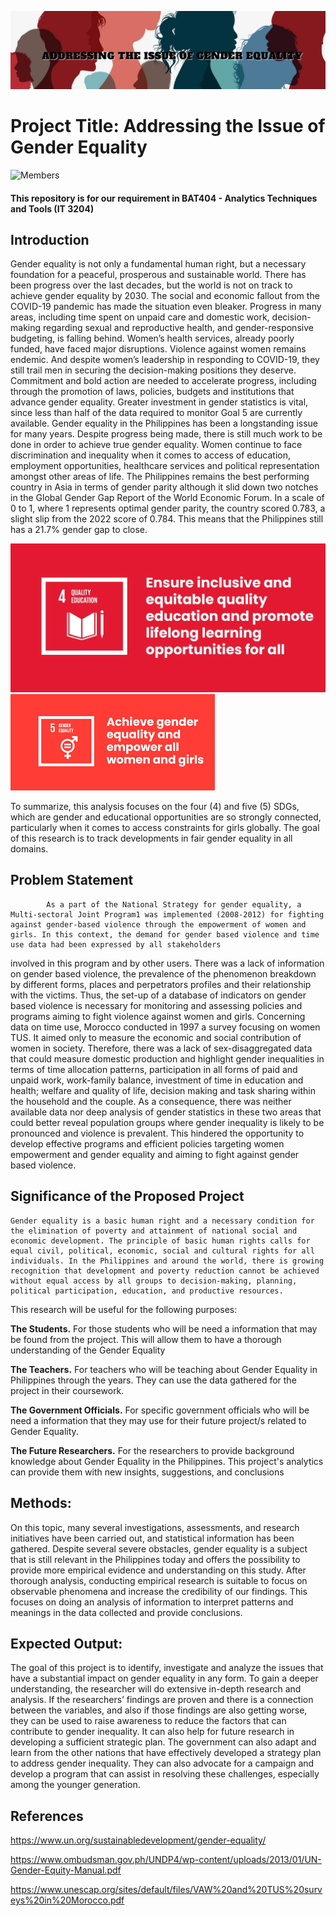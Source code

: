 ![Banner]( https://github.com/Maleajane/ATT---PROJECT-PROPOSAL/blob/main/Banner.jpg)

# Project Title: Addressing the Issue of Gender Equality

![Members](https://user-images.githubusercontent.com/113288734/232810003-2732b0ee-f375-4ae7-88bf-fdab9c4b5481.png)

#### This repository is for our requirement in BAT404 - Analytics Techniques and Tools (IT 3204)

## Introduction

Gender equality is not only a fundamental human right, but a necessary foundation for a peaceful, prosperous and sustainable world. There has been progress over the last decades, but the world is not on track to achieve gender equality by 2030. The social and economic fallout from the COVID-19 pandemic has made the situation even bleaker. Progress in many areas, including time spent on unpaid care and domestic work, decision-making regarding sexual and reproductive health, and gender-responsive budgeting, is falling behind. 
Women’s health services, already poorly funded, have faced major disruptions. Violence against women remains endemic. And despite women’s leadership in responding to COVID-19, they still trail men in securing the decision-making positions they deserve. Commitment and bold action are needed to accelerate progress, including through the promotion of laws, policies, budgets and institutions that advance gender equality. Greater investment in gender statistics is vital, since less than half of the data required to monitor Goal 5 are currently available.
Gender equality in the Philippines has been a longstanding issue for many years. Despite progress being made, there is still much work to be done in order to achieve true gender equality. Women continue to face discrimination and inequality when it comes to access of education, employment opportunities, healthcare services and political representation amongst other areas of life.
The Philippines remains the best performing country in Asia in terms of gender parity although it slid down two notches in the Global Gender Gap Report of the World Economic Forum. In a scale of 0 to 1, where 1 represents optimal gender parity, the country scored 0.783, a slight slip from the 2022 score of 0.784. This means that the Philippines still has a 21.7% gender gap to close.

![SDG 4]( https://github.com/Maleajane/ATT---PROJECT-PROPOSAL/blob/main/SDG%204.jpg)
![SDG 5]( https://github.com/Maleajane/ATT---PROJECT-PROPOSAL/blob/main/SDG%205.png)

To summarize, this analysis focuses on the four (4) and five (5) SDGs, which are gender and educational opportunities are so strongly connected, particularly when it comes to access constraints for girls globally.  The goal of this research is to track developments in fair gender equality in all domains.

## Problem Statement
            As a part of the National Strategy for gender equality, a Multi-sectoral Joint Program1 was implemented (2008-2012) for fighting against gender-based violence through the empowerment of women and girls. In this context, the demand for gender based violence and time use data had been expressed by all stakeholders 
involved in this program and by other users. 
         There was a lack of information on gender based violence, the prevalence of the phenomenon breakdown by different forms, places and perpetrators profiles and
their relationship with the victims. Thus, the set-up of a database of indicators on gender based violence is necessary for monitoring and assessing policies 
and programs aiming to fight violence against women and girls.
         Concerning data on time use, Morocco conducted in 1997 a survey focusing on women TUS. It aimed only to measure the economic and social contribution of women 
in society. Therefore, there was a lack of sex-disaggregated data that could measure domestic production and highlight gender inequalities in terms of time 
allocation patterns, participation in all forms of paid and unpaid work, work-family balance, investment of time in education and health; welfare and quality
of life, decision making and task sharing within the household and the couple. 
            As a consequence, there was neither available data nor deep analysis of gender statistics in these two areas that could better reveal population groups where gender inequality is likely to be pronounced and violence is prevalent. This hindered the opportunity to develop effective programs and efficient policies
targeting women empowerment and gender equality and aiming to fight against gender based violence.

## Significance of the Proposed Project

	Gender equality is a basic human right and a necessary condition for the elimination of poverty and attainment of national social and economic development. The principle of basic human rights calls for equal civil, political, economic, social and cultural rights for all individuals. In the Philippines and around the world, there is growing recognition that development and poverty reduction cannot be achieved without equal access by all groups to decision-making, planning, political participation, education, and productive resources.

This research will be useful for the following purposes:

**The Students.** For those students who will be need a information that may be found from the project. This will allow them to have a thorough understanding of the Gender Equality

**The Teachers.** For teachers who will be teaching about Gender Equality in Philippines through the years. They can use the data gathered for the project in their coursework. 

**The Government Officials.** For specific government officials who will be need a information  that they may use for their future project/s related to Gender Equality.

**The Future Researchers.** For the researchers to provide background knowledge about Gender Equality in the Philippines. This project's analytics can provide them with new insights, suggestions, and conclusions

## Methods:

On this topic, many several investigations, assessments, and research initiatives have been carried out, and statistical information has been gathered. Despite several severe obstacles, gender equality is a subject that is still relevant in the Philippines today and offers the possibility to provide more empirical evidence and understanding on this study. After thorough analysis, conducting empirical research is suitable to focus on observable phenomena and increase the credibility of our findings. This focuses on doing an analysis of information to interpret patterns and meanings in the data collected and provide conclusions.

## Expected Output:
The goal of this project is to identify, investigate and analyze the issues that have a substantial impact on gender equality in any form. To gain a deeper understanding, the researcher will do extensive in-depth research and analysis. If the researchers’ findings are proven and there is a connection between the variables, and also if those findings are also getting worse, they can be used to raise awareness to reduce the factors that can contribute to gender inequality. It can also help for future research in developing a sufficient strategic plan. The government can also adapt and learn from the other nations that have effectively developed a strategy plan to address gender inequality. They can also advocate for a campaign and develop a program that can assist in resolving these challenges, especially among the younger generation.

## References
https://www.un.org/sustainabledevelopment/gender-equality/

https://www.ombudsman.gov.ph/UNDP4/wp-content/uploads/2013/01/UN-Gender-Equity-Manual.pdf 

https://www.unescap.org/sites/default/files/VAW%20and%20TUS%20surveys%20in%20Morocco.pdf
